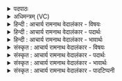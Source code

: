 <details><summary>पदपाठः</summary>

गा꣡वः꣢꣯। चि꣣त्। घ। समन्यवः। स। मन्यवः। सजात्ये꣢꣯न। स꣣। जात्ये꣢꣯न। म꣣रु꣡तः꣢। स꣡ब꣢꣯न्धवः। स। ब꣣न्धवः। रिह꣡ते꣢। क꣣कु꣡भः꣢। मि꣣थः꣢। ४०४।
</details>

<details><summary>अधिमन्त्रम् (VC)</summary>

- मरुतः
- सौभरि: काण्व:
- ककुप्
- ऋषभः
- ऐन्द्रं काण्डम्
</details>

<details><summary>हिन्दी : आचार्य रामनाथ वेदालंकार - विषयः</summary>

अगले मन्त्र के ‘मरुतः’ देवता हैं। मरुतों के सबन्धुत्व का वर्णन है।
</details>

<details><summary>हिन्दी : आचार्य रामनाथ वेदालंकार - पदार्थः</summary>

पदार्थान्वयभाषाः -  हे (समन्यवः) तेजस्वी (गावः) स्तोता ब्राह्मणो ! (सजात्येन) समान जातिवाला होने से (मरुतः) क्षत्रिय योद्धाजन (चिद् घ) निश्चय ही (सबन्धवः) तुम्हारे सबन्धु हैं, जो (मिथः) परस्पर मिलकर, युद्ध में (ककुभः) दिशाओं को (रिहते) व्याप्त करते हैं, अर्थात् सब दिशाओं में फैलकर शत्रु के साथ लड़कर राष्ट्र की रक्षा करते हैं। अथवा जो क्षत्रिय (मिथः) तुम ब्राह्मणों के साथ मिलकर (ककुभः) ककुप् छन्दोंवाली प्रस्तुत दशति की ऋचाओं का (रिहते) पाठ तथा अर्थज्ञानपूर्वक आस्वादन करते हैं ॥५ प्रस्तुत दशति में ककुब् उष्णिक् छन्द है, जिसमें प्रथम और तृतीय पाद आठ-आठ अक्षर के तथा मध्य का द्वितीय पाद बारह अक्षर का होता है ॥६॥
</details>

<details><summary>हिन्दी : आचार्य रामनाथ वेदालंकार - भावार्थः</summary>

भावार्थभाषाः -  स्तोता ब्राह्मण और रक्षक क्षत्रिय दोनों ही राष्ट्र के अनिवार्य अङ्ग हैं। जैसे ब्राह्मण विद्यादान से क्षत्रियों का उपकार करते हैं, वैसे ही युद्ध उपस्थित होने पर क्षत्रिय लोग दिशाओं को व्याप्त कर, शत्रुओं को पराजित कर ब्राह्मणों का उपकार करते हैं। इसलिए ब्राह्मणों और क्षत्रियों को राष्ट्र में भ्रातृभाव से रहना चाहिए ॥६॥
</details>

<details><summary>संस्कृत : आचार्य रामनाथ वेदालंकार - विषयः</summary>

अथ मरुतो देवताः। मरुतां सबन्धुत्वमाह।
</details>

<details><summary>संस्कृत : आचार्य रामनाथ वेदालंकार - पदार्थः</summary>

पदार्थान्वयभाषाः -  हे (समन्यवः) सतेजस्काः (गावः) स्तोतारो ब्राह्मणाः ! गौः इति स्तोतृनाम। निघं० ३।१६। (सजात्येन) सजातित्वेन (मरुतः२) क्षत्रियाः योद्धारो जनाः (चिद् घ) निश्चयेन (सबन्धवः) युष्माकं समानबन्धुत्वयुक्ताः सन्ति, ये क्षत्रियाः (मिथः) परस्परं मिलित्वा, युद्धे (ककुभः) दिशः (रिहते) आस्वादयन्ति, व्याप्नुवन्तीत्यर्थः। लिह आस्वादने, अदादिः, रलयोरभेदः।३ सर्वा दिशोऽभिव्याप्य शत्रुणा सह युद्ध्वा राष्ट्रं रक्षन्तीति भावः। यद्वा, ये क्षत्रियाः (मिथः) युष्माभिः ब्राह्मणैः सह मिलित्वा (ककुभः) ककुप्छन्दोबद्धाः इमाः प्रस्तुतायां दशतौ पठिताः ऋचः (रिहते) पाठेन अर्थानुसन्धानेन च आस्वादयन्ति ॥ प्रस्तुतायां दशतौ ककुब् उष्णिक् छन्दोऽस्ति, यत्र प्रथमतृतीयपादौ अष्टाक्षरौ मध्यस्थो द्वितीयः पादश्च द्वादशाक्षरो भवति ॥६॥४
</details>

<details><summary>संस्कृत : आचार्य रामनाथ वेदालंकार - भावार्थः</summary>

भावार्थभाषाः -  स्तोतारो ब्राह्मणा रक्षकाः क्षत्रियाश्च उभयेऽपि राष्ट्रस्यानिवार्याण्यङ्गानि सन्ति। यथा ब्राह्मणा विद्यादानेन क्षत्रियानुपकुर्वन्ति तथा युद्धे समागते क्षत्रिया दिशोऽभिव्याप्य शत्रून् पराजित्य ब्राह्मणानुपकुर्वन्ति। तस्माद् ब्राह्मणैः क्षत्रियैश्च राष्ट्रे भ्रातृत्वेन वर्तितव्यम् ॥६॥
</details>

<details><summary>संस्कृत : आचार्य रामनाथ वेदालंकार - पादटिप्पनी</summary>

टिप्पणी:   १. ऋ० ८।२०।२१। २. माधवभरतस्वामिसायणैराधुनिकैश्च भाष्यकारैः स्वरमनादृत्य ‘मरुतः’ इति सम्बोधनान्तं व्याख्यातम्। वस्तुतस्तु ‘समन्यवः’ इत्यत्रैव ‘आमन्त्रितस्य च। अ० ८।१।१९’ इति सम्बुद्धिस्वरो निघातः परिदृश्यते। तद्विशेष्ये ‘गावः’ इत्यत्र पादादित्वात् षाष्ठेन आद्युदात्तः सम्बुद्धिस्वरः। अस्माभिर्यथास्वरमेव व्याख्यातम्। ऋग्वेदीयपाठे तु म॒रु॒तः॒ इति सम्बुद्धिस्वर एव। तत्र ‘म॒रु॒तः॒’ इति ‘रि॒ह॒ते॒’ इति च स्वरभेदेन पठ्यते। ३. वेदसंहितासु सर्वत्र रिह धातुरेव प्रयुक्तः, लिहस्तु रूपाणि न प्राप्यन्ते। ४. अथवा गवां वाचां मरुतां प्राणानां च सजात्येन समानशरीरव्यापित्वरूपसजातित्वेन सबन्धुत्वमस्यामृचि वर्ण्यते। वाचः प्राणाश्च परस्परमुपकृत्य दिग्व्यापिनः शब्दान् जनयन्ति। ५. अथवा इस ऋचा में ‘गावः’ से वाणियाँ तथा ‘मरुतः’ से प्राण अभिप्रेत हैं। वाणी और प्राण एक शरीर में व्याप्त होने रूप सजातीयता के कारण परस्पर बन्धु हैं। वे एक-दूसरे का उपकार करके दिशाव्यापी शब्दों को उत्पन्न करते हैं।
</details>